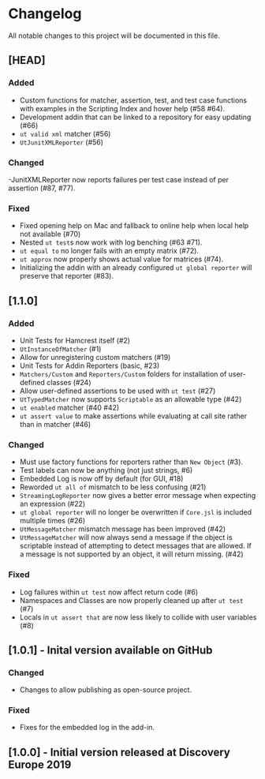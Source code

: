 
# Changelog
All notable changes to this project will be documented in this file.

## [HEAD]
### Added
 - Custom functions for matcher, assertion, test, and test case functions with examples in the Scripting Index and hover help (#58 #64).
 - Development addin that can be linked to a repository for easy updating (#66)
 - `ut valid xml` matcher (#56)
 - `UtJunitXMLReporter` (#56)

### Changed
 -JunitXMLReporter now reports failures per test case instead of per assertion (#87, #77).

### Fixed
 - Fixed opening help on Mac and fallback to online help when local help not available (#70)
 - Nested `ut test`s now work with log benching (#63 #71).
 - `ut equal to` no longer fails with an empty matrix (#72).
 - `ut approx` now properly shows actual value for matrices (#74).
 - Initializing the addin with an already configured `ut global reporter` will preserve that reporter (#83).

## [1.1.0]
### Added
 - Unit Tests for Hamcrest itself (#2)
 - `UtInstanceOfMatcher` (#1)
 - Allow for unregistering custom matchers (#19)
 - Unit Tests for Addin Reporters (basic, #23)
 - `Matchers/Custom` and `Reporters/Custom` folders for installation of user-defined classes (#24)
 - Allow user-defined assertions to be used with `ut test` (#27)
 - `UtTypedMatcher` now supports `Scriptable` as an allowable type (#42)
 - `ut enabled` matcher (#40 #42)
 - `ut assert value` to make assertions while evaluating at call site rather than in matcher (#46)

### Changed
 - Must use factory functions for reporters rather than `New Object` (#3).
 - Test labels can now be anything (not just strings, #6)
 - Embedded Log is now off by default (for GUI, #18)
 - Reworded `ut all of` mismatch to be less confusing (#21)
 - `StreamingLogReporter` now gives a better error message when expecting an expression (#22)
 - `ut global reporter` will no longer be overwritten if `Core.jsl` is included multiple times (#26)
 - `UtMessageMatcher` mismatch message has been improved (#42)
 - `UtMessageMatcher` will now always send a message if the object is scriptable instead of attempting to
    detect messages that are allowed. If a message is not supported by an object, it will return missing. (#42)

### Fixed
 - Log failures within `ut test` now affect return code (#6)
 - Namespaces and Classes are now properly cleaned up after `ut test` (#7)
 - Locals in `ut assert that` are now less likely to collide with user variables (#8)

## [1.0.1] - Inital version available on GitHub
### Changed
 - Changes to allow publishing as open-source project.

### Fixed
 - Fixes for the embedded log in the add-in.

## [1.0.0] - Initial version released at Discovery Europe 2019

